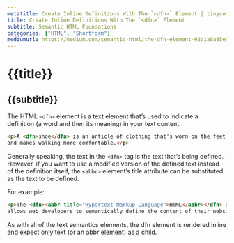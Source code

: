 ```yaml
---
metatitle: Create Inline Definitions With The `<dfn>` Element | tinycode
title: Create Inline Definitions With The `<dfn>` Element
subtitle: Semantic HTML Foundations 
categories: ["HTML", "Shortform"]
mediumurl: https://medium.com/semantic-html/the-dfn-element-92a1a0a95e99
---
```


# {{title}}
## {{subtitle}}

The HTML `<dfn>` element is a text element that’s used to indicate a definition (a word and then its meaning) in your text content.

```html
<p>A <dfn>shoe</dfn> is an article of clothing that's worn on the feet 
and makes walking more comfortable.</p>
```

Generally speaking, the text in the `<dfn>` tag is the text that’s being defined. However, if you want to use a modified version of the defined text instead of the definition itself, the `<abbr>` element’s title attribute can be substituted as the text to be defined.

For example:

```html
<p>The <dfn><abbr title="Hypertext Markup Language">HTML</abbr></dfn> Specification
allows web developers to semantically define the content of their websites. </p>
```

As with all of the text semantics elements, the dfn element is rendered inline and expect only text (or an abbr element) as a child.
